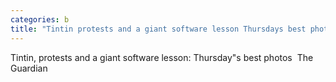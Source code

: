 ```yaml
---
categories: b
title: "Tintin protests and a giant software lesson Thursdays best photos  The Guardian"
---
```

Tintin, protests and a giant software lesson: Thursday"s best photos&nbsp;&nbsp;The Guardian